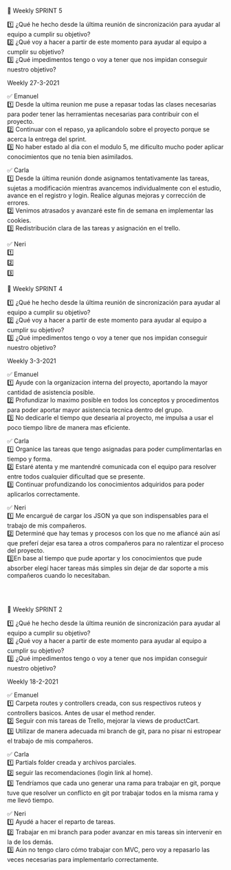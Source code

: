 
🔖 Weekly SPRINT 5

1️⃣ ¿Qué he hecho desde la última reunión de sincronización para ayudar al equipo a cumplir su objetivo? <br>
2️⃣ ¿Qué voy a hacer a partir de este momento para ayudar al equipo a cumplir su objetivo? <br>
3️⃣ ¿Qué impedimentos tengo o voy a tener que nos impidan conseguir nuestro objetivo? <br>

Weekly 27-3-2021

✅ Emanuel <br>
1️⃣ Desde la ultima reunion me puse a repasar todas las clases necesarias para poder tener las herramientas necesarias para contribuir con el proyecto. <br>
2️⃣ Continuar con el repaso, ya aplicandolo sobre el proyecto porque se acerca la entrega del sprint. <br>
3️⃣ No haber estado al dia con el modulo 5, me dificulto mucho poder aplicar conocimientos que no tenia bien asimilados. <br>

✅ Carla <br>
1️⃣ Desde la última reunión donde asignamos tentativamente las tareas, sujetas a modificación mientras avancemos individualmente con el estudio, avance en el registro y login. Realice algunas mejoras y corrección de errores. <br>
2️⃣ Venimos atrasados y avanzaré este fin de semana en implementar las cookies. <br>
3️⃣ Redistribución clara de las tareas y asignación en el trello. <br>

✅ Neri <br>
1️⃣ <br>
2️⃣ <br>
3️⃣ <br>

:bookmark: Weekly SPRINT 4

:one: ¿Qué he hecho desde la última reunión de sincronización para ayudar al equipo a cumplir su objetivo? <br>
:two: ¿Qué voy a hacer a partir de este momento para ayudar al equipo a cumplir su objetivo? <br>
:three: ¿Qué impedimentos tengo o voy a tener que nos impidan conseguir nuestro objetivo? <br>

Weekly 3-3-2021 <br>

:white_check_mark: Emanuel <br>
:one: Ayude con la organizacion interna del proyecto, aportando la mayor cantidad de asistencia posible. <br>
:two: Profundizar lo maximo posible en todos los conceptos y procedimentos para poder aportar mayor asistencia tecnica dentro del grupo. <br>
:three: No dedicarle el tiempo que desearia al proyecto, me impulsa a usar el poco tiempo libre de manera mas eficiente. <br>

:white_check_mark: Carla <br>
:one: Organice las tareas que tengo asignadas para poder cumplimentarlas en tiempo y forma. <br>
:two: Estaré atenta y me mantendré comunicada con el equipo para resolver entre todos cualquier dificultad que se presente. <br>
:three: Continuar profundizando los conocimientos adquiridos para poder aplicarlos correctamente. <br>

:white_check_mark: Neri <br>
:one: Me encargué de cargar los JSON ya que son indispensables para el trabajo de mis compañeros.<br>
:two: Determiné que hay temas y procesos con los que no me afiancé aún así que preferí dejar esa tarea a otros compañeros para no ralentizar el proceso del proyecto.  <br>
:three:En base al tiempo que pude aportar y los conocimientos que pude absorber elegí hacer tareas más simples sin dejar de dar soporte a mis compañeros cuando lo necesitaban. <br>


<br>
<br>



:bookmark: Weekly SPRINT 2

:one: ¿Qué he hecho desde la última reunión de sincronización para ayudar al equipo a cumplir su objetivo? <br>
:two: ¿Qué voy a hacer a partir de este momento para ayudar al equipo a cumplir su objetivo? <br>
:three: ¿Qué impedimentos tengo o voy a tener que nos impidan conseguir nuestro objetivo? <br>

Weekly 18-2-2021 <br>

:white_check_mark: Emanuel <br>
:one:  Carpeta routes y  controllers creada, con sus respectivos ruteos y controllers basicos. Antes de usar el method render. <br>
:two:  Seguir con mis tareas de Trello, mejorar la views de productCart. <br>
:three:  Utilizar de manera adecuada mi branch de git, para no pisar ni estropear el trabajo de mis compañeros. <br>

:white_check_mark: Carla <br>
:one:  Partials folder creada y archivos parciales. <br>
:two: seguir las recomendaciones (login link al home). <br>
:three: Tendríamos que cada uno generar una rama para trabajar en git, porque tuve que resolver un conflicto en git por trabajar todos en la misma rama y me llevó tiempo. <br>

:white_check_mark: Neri <br>
:one: Ayudé a hacer el reparto de tareas. <br>
:two: Trabajar en mi branch para poder avanzar en mis tareas sin intervenir en la de los demás. <br>
:three: Aún no tengo claro cómo trabajar con MVC, pero voy a repasarlo las veces necesarias para implementarlo correctamente.
